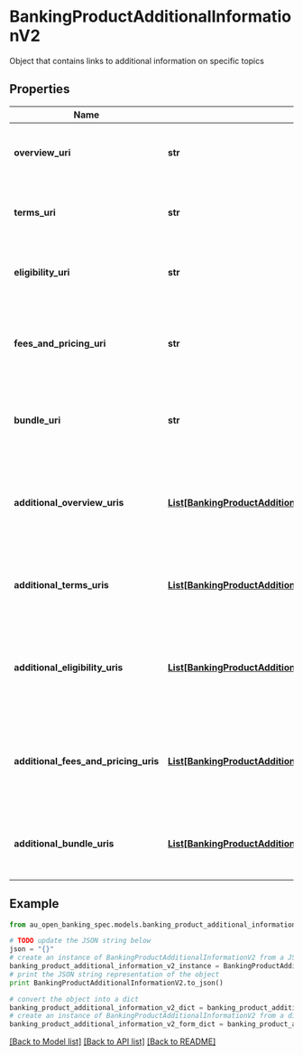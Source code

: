 # BankingProductAdditionalInformationV2

Object that contains links to additional information on specific topics

## Properties

Name | Type | Description | Notes
------------ | ------------- | ------------- | -------------
**overview_uri** | **str** | General overview of the product. Mandatory if &#x60;additionalOverviewUris&#x60; includes one or more supporting documents. | [optional] 
**terms_uri** | **str** | Terms and conditions for the product. Mandatory if &#x60;additionalTermsUris&#x60; includes one or more supporting documents. | [optional] 
**eligibility_uri** | **str** | Eligibility rules and criteria for the product. Mandatory if &#x60;additionalEligibilityUris&#x60; includes one or more supporting documents. | [optional] 
**fees_and_pricing_uri** | **str** | Description of fees, pricing, discounts, exemptions and bonuses for the product. Mandatory if &#x60;additionalFeesAndPricingUris&#x60; includes one or more supporting documents. | [optional] 
**bundle_uri** | **str** | Description of a bundle that this product can be part of. Mandatory if &#x60;additionalBundleUris&#x60; includes one or more supporting documents. | [optional] 
**additional_overview_uris** | [**List[BankingProductAdditionalInformationV2AdditionalInformationUris]**](BankingProductAdditionalInformationV2AdditionalInformationUris.md) | An array of additional general overviews for the product or features of the product, if applicable. To be treated as secondary documents to the &#x60;overviewUri&#x60;. Only to be used if there is a primary &#x60;overviewUri&#x60;. | [optional] 
**additional_terms_uris** | [**List[BankingProductAdditionalInformationV2AdditionalInformationUris]**](BankingProductAdditionalInformationV2AdditionalInformationUris.md) | An array of additional terms and conditions for the product, if applicable. To be treated as secondary documents to the &#x60;termsUri&#x60;. Only to be used if there is a primary &#x60;termsUri&#x60;. | [optional] 
**additional_eligibility_uris** | [**List[BankingProductAdditionalInformationV2AdditionalInformationUris]**](BankingProductAdditionalInformationV2AdditionalInformationUris.md) | An array of additional eligibility rules and criteria for the product, if applicable. To be treated as secondary documents to the &#x60;eligibilityUri&#x60;. Only to be used if there is a primary &#x60;eligibilityUri&#x60;. | [optional] 
**additional_fees_and_pricing_uris** | [**List[BankingProductAdditionalInformationV2AdditionalInformationUris]**](BankingProductAdditionalInformationV2AdditionalInformationUris.md) | An array of additional fees, pricing, discounts, exemptions and bonuses for the product, if applicable. To be treated as secondary documents to the &#x60;feesAndPricingUri&#x60;. Only to be used if there is a primary &#x60;feesAndPricingUri&#x60;. | [optional] 
**additional_bundle_uris** | [**List[BankingProductAdditionalInformationV2AdditionalInformationUris]**](BankingProductAdditionalInformationV2AdditionalInformationUris.md) | An array of additional bundles for the product, if applicable. To be treated as secondary documents to the &#x60;bundleUri&#x60;. Only to be used if there is a primary &#x60;bundleUri&#x60;. | [optional] 

## Example

```python
from au_open_banking_spec.models.banking_product_additional_information_v2 import BankingProductAdditionalInformationV2

# TODO update the JSON string below
json = "{}"
# create an instance of BankingProductAdditionalInformationV2 from a JSON string
banking_product_additional_information_v2_instance = BankingProductAdditionalInformationV2.from_json(json)
# print the JSON string representation of the object
print BankingProductAdditionalInformationV2.to_json()

# convert the object into a dict
banking_product_additional_information_v2_dict = banking_product_additional_information_v2_instance.to_dict()
# create an instance of BankingProductAdditionalInformationV2 from a dict
banking_product_additional_information_v2_form_dict = banking_product_additional_information_v2.from_dict(banking_product_additional_information_v2_dict)
```
[[Back to Model list]](../README.md#documentation-for-models) [[Back to API list]](../README.md#documentation-for-api-endpoints) [[Back to README]](../README.md)


